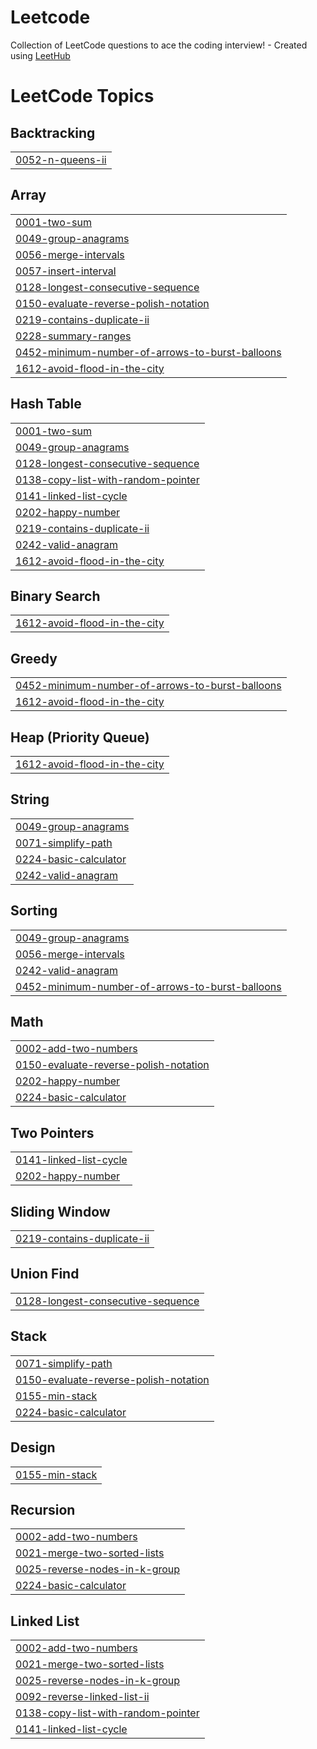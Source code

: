 # Leetcode
Collection of LeetCode questions to ace the coding interview! - Created using [LeetHub](https://github.com/QasimWani/LeetHub)

<!---LeetCode Topics Start-->
# LeetCode Topics
## Backtracking
|  |
| ------- |
| [0052-n-queens-ii](https://github.com/MarkKim1/Leetcode/tree/master/0052-n-queens-ii) |
## Array
|  |
| ------- |
| [0001-two-sum](https://github.com/MarkKim1/Leetcode/tree/master/0001-two-sum) |
| [0049-group-anagrams](https://github.com/MarkKim1/Leetcode/tree/master/0049-group-anagrams) |
| [0056-merge-intervals](https://github.com/MarkKim1/Leetcode/tree/master/0056-merge-intervals) |
| [0057-insert-interval](https://github.com/MarkKim1/Leetcode/tree/master/0057-insert-interval) |
| [0128-longest-consecutive-sequence](https://github.com/MarkKim1/Leetcode/tree/master/0128-longest-consecutive-sequence) |
| [0150-evaluate-reverse-polish-notation](https://github.com/MarkKim1/Leetcode/tree/master/0150-evaluate-reverse-polish-notation) |
| [0219-contains-duplicate-ii](https://github.com/MarkKim1/Leetcode/tree/master/0219-contains-duplicate-ii) |
| [0228-summary-ranges](https://github.com/MarkKim1/Leetcode/tree/master/0228-summary-ranges) |
| [0452-minimum-number-of-arrows-to-burst-balloons](https://github.com/MarkKim1/Leetcode/tree/master/0452-minimum-number-of-arrows-to-burst-balloons) |
| [1612-avoid-flood-in-the-city](https://github.com/MarkKim1/Leetcode/tree/master/1612-avoid-flood-in-the-city) |
## Hash Table
|  |
| ------- |
| [0001-two-sum](https://github.com/MarkKim1/Leetcode/tree/master/0001-two-sum) |
| [0049-group-anagrams](https://github.com/MarkKim1/Leetcode/tree/master/0049-group-anagrams) |
| [0128-longest-consecutive-sequence](https://github.com/MarkKim1/Leetcode/tree/master/0128-longest-consecutive-sequence) |
| [0138-copy-list-with-random-pointer](https://github.com/MarkKim1/Leetcode/tree/master/0138-copy-list-with-random-pointer) |
| [0141-linked-list-cycle](https://github.com/MarkKim1/Leetcode/tree/master/0141-linked-list-cycle) |
| [0202-happy-number](https://github.com/MarkKim1/Leetcode/tree/master/0202-happy-number) |
| [0219-contains-duplicate-ii](https://github.com/MarkKim1/Leetcode/tree/master/0219-contains-duplicate-ii) |
| [0242-valid-anagram](https://github.com/MarkKim1/Leetcode/tree/master/0242-valid-anagram) |
| [1612-avoid-flood-in-the-city](https://github.com/MarkKim1/Leetcode/tree/master/1612-avoid-flood-in-the-city) |
## Binary Search
|  |
| ------- |
| [1612-avoid-flood-in-the-city](https://github.com/MarkKim1/Leetcode/tree/master/1612-avoid-flood-in-the-city) |
## Greedy
|  |
| ------- |
| [0452-minimum-number-of-arrows-to-burst-balloons](https://github.com/MarkKim1/Leetcode/tree/master/0452-minimum-number-of-arrows-to-burst-balloons) |
| [1612-avoid-flood-in-the-city](https://github.com/MarkKim1/Leetcode/tree/master/1612-avoid-flood-in-the-city) |
## Heap (Priority Queue)
|  |
| ------- |
| [1612-avoid-flood-in-the-city](https://github.com/MarkKim1/Leetcode/tree/master/1612-avoid-flood-in-the-city) |
## String
|  |
| ------- |
| [0049-group-anagrams](https://github.com/MarkKim1/Leetcode/tree/master/0049-group-anagrams) |
| [0071-simplify-path](https://github.com/MarkKim1/Leetcode/tree/master/0071-simplify-path) |
| [0224-basic-calculator](https://github.com/MarkKim1/Leetcode/tree/master/0224-basic-calculator) |
| [0242-valid-anagram](https://github.com/MarkKim1/Leetcode/tree/master/0242-valid-anagram) |
## Sorting
|  |
| ------- |
| [0049-group-anagrams](https://github.com/MarkKim1/Leetcode/tree/master/0049-group-anagrams) |
| [0056-merge-intervals](https://github.com/MarkKim1/Leetcode/tree/master/0056-merge-intervals) |
| [0242-valid-anagram](https://github.com/MarkKim1/Leetcode/tree/master/0242-valid-anagram) |
| [0452-minimum-number-of-arrows-to-burst-balloons](https://github.com/MarkKim1/Leetcode/tree/master/0452-minimum-number-of-arrows-to-burst-balloons) |
## Math
|  |
| ------- |
| [0002-add-two-numbers](https://github.com/MarkKim1/Leetcode/tree/master/0002-add-two-numbers) |
| [0150-evaluate-reverse-polish-notation](https://github.com/MarkKim1/Leetcode/tree/master/0150-evaluate-reverse-polish-notation) |
| [0202-happy-number](https://github.com/MarkKim1/Leetcode/tree/master/0202-happy-number) |
| [0224-basic-calculator](https://github.com/MarkKim1/Leetcode/tree/master/0224-basic-calculator) |
## Two Pointers
|  |
| ------- |
| [0141-linked-list-cycle](https://github.com/MarkKim1/Leetcode/tree/master/0141-linked-list-cycle) |
| [0202-happy-number](https://github.com/MarkKim1/Leetcode/tree/master/0202-happy-number) |
## Sliding Window
|  |
| ------- |
| [0219-contains-duplicate-ii](https://github.com/MarkKim1/Leetcode/tree/master/0219-contains-duplicate-ii) |
## Union Find
|  |
| ------- |
| [0128-longest-consecutive-sequence](https://github.com/MarkKim1/Leetcode/tree/master/0128-longest-consecutive-sequence) |
## Stack
|  |
| ------- |
| [0071-simplify-path](https://github.com/MarkKim1/Leetcode/tree/master/0071-simplify-path) |
| [0150-evaluate-reverse-polish-notation](https://github.com/MarkKim1/Leetcode/tree/master/0150-evaluate-reverse-polish-notation) |
| [0155-min-stack](https://github.com/MarkKim1/Leetcode/tree/master/0155-min-stack) |
| [0224-basic-calculator](https://github.com/MarkKim1/Leetcode/tree/master/0224-basic-calculator) |
## Design
|  |
| ------- |
| [0155-min-stack](https://github.com/MarkKim1/Leetcode/tree/master/0155-min-stack) |
## Recursion
|  |
| ------- |
| [0002-add-two-numbers](https://github.com/MarkKim1/Leetcode/tree/master/0002-add-two-numbers) |
| [0021-merge-two-sorted-lists](https://github.com/MarkKim1/Leetcode/tree/master/0021-merge-two-sorted-lists) |
| [0025-reverse-nodes-in-k-group](https://github.com/MarkKim1/Leetcode/tree/master/0025-reverse-nodes-in-k-group) |
| [0224-basic-calculator](https://github.com/MarkKim1/Leetcode/tree/master/0224-basic-calculator) |
## Linked List
|  |
| ------- |
| [0002-add-two-numbers](https://github.com/MarkKim1/Leetcode/tree/master/0002-add-two-numbers) |
| [0021-merge-two-sorted-lists](https://github.com/MarkKim1/Leetcode/tree/master/0021-merge-two-sorted-lists) |
| [0025-reverse-nodes-in-k-group](https://github.com/MarkKim1/Leetcode/tree/master/0025-reverse-nodes-in-k-group) |
| [0092-reverse-linked-list-ii](https://github.com/MarkKim1/Leetcode/tree/master/0092-reverse-linked-list-ii) |
| [0138-copy-list-with-random-pointer](https://github.com/MarkKim1/Leetcode/tree/master/0138-copy-list-with-random-pointer) |
| [0141-linked-list-cycle](https://github.com/MarkKim1/Leetcode/tree/master/0141-linked-list-cycle) |
<!---LeetCode Topics End-->